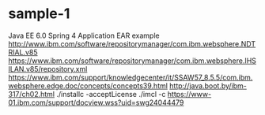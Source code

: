 # sample-1
Java EE 6.0 Spring 4 Application EAR example
http://www.ibm.com/software/repositorymanager/com.ibm.websphere.NDTRIAL.v85
https://www.ibm.com/software/repositorymanager/com.ibm.websphere.IHSILAN.v85/repository.xml
https://www.ibm.com/support/knowledgecenter/it/SSAW57_8.5.5/com.ibm.websphere.edge.doc/concepts/concepts39.html
http://java.boot.by/ibm-317/ch02.html
./installc -acceptLicense
./imcl -c
https://www-01.ibm.com/support/docview.wss?uid=swg24044479

